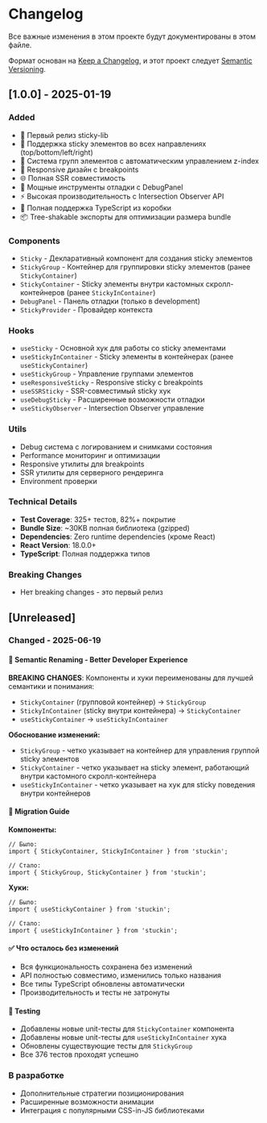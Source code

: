 # Changelog

Все важные изменения в этом проекте будут документированы в этом файле.

Формат основан на [Keep a Changelog](https://keepachangelog.com/en/1.0.0/),
и этот проект следует [Semantic Versioning](https://semver.org/spec/v2.0.0.html).

## [1.0.0] - 2025-01-19

### Added

- 🚀 Первый релиз sticky-lib
- 📌 Поддержка sticky элементов во всех направлениях (top/bottom/left/right)
- 👥 Система групп элементов с автоматическим управлением z-index
- 📱 Responsive дизайн с breakpoints
- 🌐 Полная SSR совместимость
- 🐛 Мощные инструменты отладки с DebugPanel
- ⚡ Высокая производительность с Intersection Observer API
- 🔧 Полная поддержка TypeScript из коробки
- 📦 Tree-shakable экспорты для оптимизации размера bundle

### Components

- `Sticky` - Декларативный компонент для создания sticky элементов
- `StickyGroup` - Контейнер для группировки sticky элементов (ранее `StickyContainer`)
- `StickyContainer` - Sticky элементы внутри кастомных скролл-контейнеров (ранее `StickyInContainer`)
- `DebugPanel` - Панель отладки (только в development)
- `StickyProvider` - Провайдер контекста

### Hooks

- `useSticky` - Основной хук для работы со sticky элементами
- `useStickyInContainer` - Sticky элементы в контейнерах (ранее `useStickyContainer`)
- `useStickyGroup` - Управление группами элементов
- `useResponsiveSticky` - Responsive sticky с breakpoints
- `useSSRSticky` - SSR-совместимый sticky хук
- `useDebugSticky` - Расширенные возможности отладки
- `useStickyObserver` - Intersection Observer управление

### Utils

- Debug система с логированием и снимками состояния
- Performance мониторинг и оптимизации
- Responsive утилиты для breakpoints
- SSR утилиты для серверного рендеринга
- Environment проверки

### Technical Details

- **Test Coverage**: 325+ тестов, 82%+ покрытие
- **Bundle Size**: ~30KB полная библиотека (gzipped)
- **Dependencies**: Zero runtime dependencies (кроме React)
- **React Version**: 18.0.0+
- **TypeScript**: Полная поддержка типов

### Breaking Changes

- Нет breaking changes - это первый релиз

## [Unreleased]

### Changed - 2025-06-19

#### 🔧 Semantic Renaming - Better Developer Experience

**BREAKING CHANGES**: Компоненты и хуки переименованы для лучшей семантики и понимания:

- `StickyContainer` (групповой контейнер) → `StickyGroup`
- `StickyInContainer` (sticky внутри контейнера) → `StickyContainer`
- `useStickyContainer` → `useStickyInContainer`

**Обоснование изменений:**
- `StickyGroup` - четко указывает на контейнер для управления группой sticky элементов
- `StickyContainer` - четко указывает на sticky элемент, работающий внутри кастомного скролл-контейнера
- `useStickyInContainer` - четко указывает на хук для sticky поведения внутри контейнеров

#### 🔄 Migration Guide

**Компоненты:**
```tsx
// Было:
import { StickyContainer, StickyInContainer } from 'stuckin';

// Стало:
import { StickyGroup, StickyContainer } from 'stuckin';
```

**Хуки:**
```tsx
// Было:
import { useStickyContainer } from 'stuckin';

// Стало:
import { useStickyInContainer } from 'stuckin';
```

#### ✅ Что осталось без изменений

- Вся функциональность сохранена без изменений
- API полностью совместимо, изменились только названия
- Все типы TypeScript обновлены автоматически
- Производительность и тесты не затронуты

#### 🧪 Testing

- Добавлены новые unit-тесты для `StickyContainer` компонента
- Добавлены новые unit-тесты для `useStickyInContainer` хука
- Обновлены существующие тесты для `StickyGroup`
- Все 376 тестов проходят успешно

### В разработке

- Дополнительные стратегии позиционирования
- Расширенные возможности анимации
- Интеграция с популярными CSS-in-JS библиотеками
